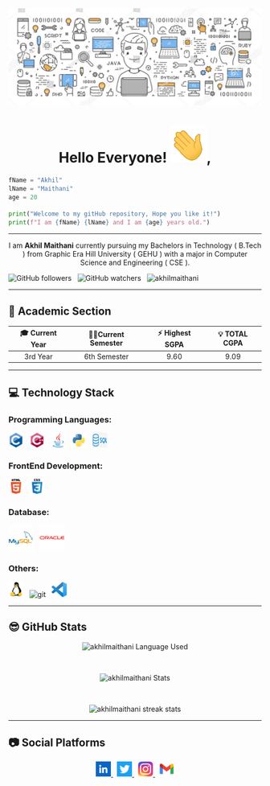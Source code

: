 <img src="Images/new image.jpg" alt="Banner Image">

<h1 align="center"> Hello Everyone! <img src="Images/Hand.gif" alt="wave-hand">, </h1>

```python
fName = "Akhil"
lName = "Maithani"
age = 20

print("Welcome to my gitHub repository, Hope you like it!")
print(f"I am {fName} {lName} and I am {age} years old.")
```

<hr>

<p align="center">
I am <strong>Akhil Maithani</strong> currently pursuing my Bachelors in Technology ( B.Tech ) from Graphic Era Hill University ( GEHU ) with a major in Computer Science and Engineering ( CSE ).

![GitHub followers](https://img.shields.io/github/followers/AkhilMaithani?style=social)
&nbsp;
![GitHub watchers](https://img.shields.io/github/watchers/AkhilMaithani/AkhilMaithani?style=social)
&nbsp;
<img src="https://komarev.com/ghpvc/?username=AkhilMaithani&label=Profile%20views&color=0e75b6&style=flat" alt="akhilmaithani">
</p>

<hr>

## 📙 Academic Section

| 🎓 Current Year | 🐱‍👤Current Semester | ⚡ Highest SGPA | 💡 TOTAL CGPA |
|:-:|:-:|:-:|:-:|
| 3rd Year | 6th Semester | 9.60 | 9.09 |

<hr>

## 💻 Technology Stack

### Programming Languages:

<p>
  <img src="https://raw.githubusercontent.com/devicons/devicon/master/icons/c/c-original.svg" alt="c" width="30" height="30">
  &nbsp;
  <img src="https://raw.githubusercontent.com/devicons/devicon/master/icons/cplusplus/cplusplus-original.svg" alt="cplusplus" width="30" height="30">
  &nbsp;
  <img src="https://raw.githubusercontent.com/devicons/devicon/master/icons/java/java-original.svg" alt="java" width="30" height="30">
  &nbsp;
  <img src="https://raw.githubusercontent.com/devicons/devicon/master/icons/python/python-original.svg" alt="python" width="30" height="30">
  &nbsp;
  <img src="Images/sql.png" alt="sql" width="30" height="30">
</p>

### FrontEnd Development:
<p>
  <img src="https://raw.githubusercontent.com/devicons/devicon/master/icons/html5/html5-original-wordmark.svg" alt="html5" width="30" height="30">
  &nbsp;
  <img src="https://raw.githubusercontent.com/devicons/devicon/master/icons/css3/css3-original-wordmark.svg" alt="css3" width="30" height="30">
</p>

### Database:
<p>
  <img src="https://raw.githubusercontent.com/devicons/devicon/master/icons/mysql/mysql-original-wordmark.svg" alt="mysql" width="50" height="50">
  &nbsp;
  <img src="https://raw.githubusercontent.com/devicons/devicon/master/icons/oracle/oracle-original.svg" alt="oracle" width="50" height="50">
</p>

### Others:
<p>
  <img src="https://raw.githubusercontent.com/devicons/devicon/master/icons/linux/linux-original.svg" alt="linux" width="30" height="30"> 
  &nbsp;
  <img src="https://www.vectorlogo.zone/logos/git-scm/git-scm-icon.svg" alt="git" width="30" height="30">
  &nbsp;
  <img src="Images/visual studio.png" alt="visual studio" width="30" height="30">
</p>

<hr>

## 😎 GitHub Stats

<p align="center">
<img src="https://github-readme-stats.vercel.app/api/top-langs?username=AkhilMaithani&show_icons=true&locale=en&layout=compact" alt="akhilmaithani Language Used">
</p>

<br>
<p align="center">
<img src="https://github-readme-stats.vercel.app/api?username=akhilmaithani&show_icons=true&locale=en" alt="akhilmaithani Stats">
</p>

<br>
<p align="center">
<img src="https://github-readme-streak-stats.herokuapp.com/?user=AkhilMaithani&" alt="akhilmaithani streak stats">
</p>

<hr>

## 📷 Social Platforms
<p align="center">
  <a href="https://www.linkedin.com/in/akhilmaithani/" target="_blank"><img src="Images/linkedin.png" alt="Linkedin" width="30" height="30"> </a>
  &nbsp;
  <a href="https://twitter.com/maithani_akhil/" target="_blank"><img src="Images/twitter.png" alt="Twitter" width="30" height="30"> </a>
  &nbsp;
  <a href="https://www.instagram.com/abyte._.space._.needed/" target="_blank"><img src="Images/instagram.png" alt="Instagram" width="30" height="30"> </a>
  &nbsp;
  <a href="mailto:akhilmaithani1303@gmail.com" target="_blank"><img src="Images/gmail.png" alt="Gmail" width="30" height="30"> </a>
</p>
